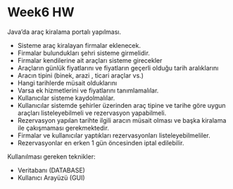 # Week6 HW

Java’da araç kiralama portalı yapılması.

- Sisteme araç kiralayan firmalar eklenecek.
- Firmalar bulundukları şehri sisteme girmelidir.
- Firmalar kendilerine ait araçları sisteme girecekler
- Araçların günlük fiyatlarını ve fiyatların geçerli olduğu tarih aralıklarını
- Aracın tipini (binek, arazi , ticari araçlar vs.)
- Hangi tarihlerde müsait olduklarını
- Varsa ek hizmetlerini ve fiyatlarını tanımlamalılar.
- Kullanıcılar sisteme kaydolmalılar.
- Kullanıcılar sistemde şehirler üzerinden araç tipine ve tarihe göre uygun araçları listeleyebilmeli ve rezervasyon yapabilmeli.
- Rezervasyon yapılan tarihte ilgili aracın müsait olması ve başka kiralama ile çakışmaması gerekmektedir.
- Firmalar ve kullanıcılar yaptıkları rezervasyonları listeleyebilmeliler.
- Rezervasyonlar en erken 1 gün öncesinden iptal edilebilir.

Kullanılması gereken teknikler:

- Veritabanı (DATABASE)
- Kullanıcı Arayüzü (GUI)